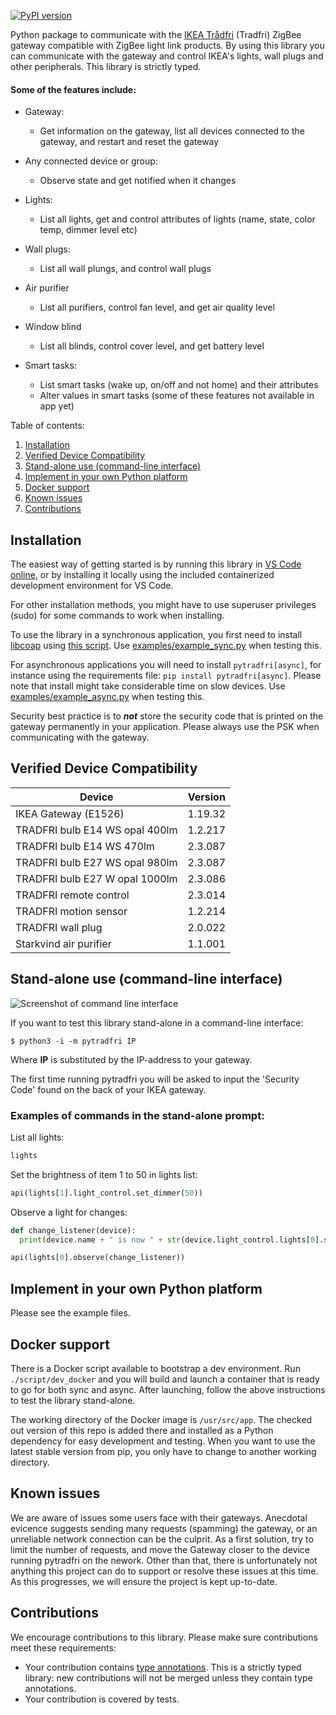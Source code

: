 [![PyPI version](https://badge.fury.io/py/pytradfri.svg)](https://badge.fury.io/py/pytradfri)

Python package to communicate with the [IKEA Trådfri](http://www.ikea.com/us/en/catalog/products/00337813/) (Tradfri) ZigBee gateway compatible with ZigBee light link products. By using this library you can communicate with the gateway and control IKEA's lights, wall plugs and other peripherals. This library is strictly typed.

#### Some of the features include:

- Gateway:
  - Get information on the gateway, list all devices connected to the gateway, and restart and reset the gateway
- Any connected device or group:
  - Observe state and get notified when it changes
- Lights:

  - List all lights, get and control attributes of lights (name, state, color temp, dimmer level etc)

- Wall plugs:
  - List all wall plungs, and control wall plugs
- Air purifier
  - List all purifiers, control fan level, and get air quality level
- Window blind
  - List all blinds, control cover level, and get battery level
- Smart tasks:
  - List smart tasks (wake up, on/off and not home) and their attributes
  - Alter values in smart tasks (some of these features not available in app yet)

Table of contents:

1. [Installation](#installation)
2. [Verified Device Compatibility](#verified-device-compatibility)
3. [Stand-alone use (command-line interface)](#stand-alone-use-command-line-interface)
4. [Implement in your own Python platform](#implement-in-your-own-python-platform)
5. [Docker support](#docker-support)
6. [Known issues](#known-issues)
7. [Contributions](#contributions)

## Installation

The easiest way of getting started is by running this library in [VS Code online](https://open.vscode.dev/home-assistant-libs/pytradfri), or by installing it locally using the included containerized development environment for VS Code.

For other installation methods, you might have to use superuser privileges (sudo) for some commands to work when installing.

To use the library in a synchronous application, you first need to install [libcoap](https://github.com/obgm/libcoap) using [this script](script/install-coap-client.sh). Use [examples/example_sync.py](https://github.com/ggravlingen/pytradfri/blob/master/examples/example_sync.py) when testing this.

For asynchronous applications you will need to install `pytradfri[async]`, for instance using the requirements file: `pip install pytradfri[async]`. Please note that install might take considerable time on slow devices. Use [examples/example_async.py](https://github.com/ggravlingen/pytradfri/blob/master/examples/example_async.py) when testing this.

Security best practice is to **_not_** store the security code that is printed on the gateway permanently in your application. Please always use the PSK when communicating with the gateway.

## Verified Device Compatibility

| Device                         | Version |
| ------------------------------ | ------- |
| IKEA Gateway (E1526)           | 1.19.32 |
| TRADFRI bulb E14 WS opal 400lm | 1.2.217 |
| TRADFRI bulb E14 WS 470lm      | 2.3.087 |
| TRADFRI bulb E27 WS opal 980lm | 2.3.087 |
| TRADFRI bulb E27 W opal 1000lm | 2.3.086 |
| TRADFRI remote control         | 2.3.014 |
| TRADFRI motion sensor          | 1.2.214 |
| TRADFRI wall plug              | 2.0.022 |
| Starkvind air purifier         | 1.1.001 |

## Stand-alone use (command-line interface)

![Screenshot of command line interface](./docs/pytradfri_cli.png)

If you want to test this library stand-alone in a command-line interface:

```shell
$ python3 -i -m pytradfri IP
```

Where **IP** is substituted by the IP-address to your gateway.

The first time running pytradfri you will be asked to input the 'Security Code' found on the back of your IKEA gateway.

### Examples of commands in the stand-alone prompt:

List all lights:

```python
lights
```

Set the brightness of item 1 to 50 in lights list:

```python
api(lights[1].light_control.set_dimmer(50))
```

Observe a light for changes:

```python
def change_listener(device):
  print(device.name + " is now " + str(device.light_control.lights[0].state))

api(lights[0].observe(change_listener))
```

## Implement in your own Python platform

Please see the example files.

## Docker support

There is a Docker script available to bootstrap a dev environment. Run `./script/dev_docker` and you will build and launch a container that is ready to go for both sync and async. After launching, follow the above instructions to test the library stand-alone.

The working directory of the Docker image is `/usr/src/app`. The checked out version of this repo is added there and installed as a Python dependency for easy development and testing. When you want to use the latest stable version from pip, you only have to change to another working directory.

## Known issues

We are aware of issues some users face with their gateways. Anecdotal evicence suggests sending many requests (spamming) the gateway, or an unreliable network connection can be the culprit. As a first solution, try to limit the number of requests, and move the Gateway closer to the device running pytradfri on the nework. Other than that, there is unfortunately not anything this project can do to support or resolve these issues at this time. As this progresses, we will ensure the project is kept up-to-date.

## Contributions

We encourage contributions to this library. Please make sure contributions meet these requirements:

- Your contribution contains [type annotations](https://docs.python.org/3/library/typing.html). This is a strictly typed library: new contributions will not be merged unless they contain type annotations.
- Your contribution is covered by tests.
